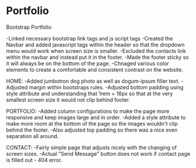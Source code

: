 # Portfolio
Bootstrap Portfolio

-Linked necessary bootstrap link tags and js script tags
-Created the Navbar and added javascript tags within the header so that the dropdown menu would work when screen size is smaller.
-Excluded the contacts link within the navbar and instead put it in the footer.
-Made the footer sticky so it will always be on the bottom of the page.
-Chnaged various color elements to create a comfortable and consistent contrast on the website.

HOME:
-Added jumbotron dog photo as well as dogum-ipsum filler text.
-Adjusted margin within bootstraps rules.
-Adjusted bottom padding using style attribute and understanding that 1rem = 16px so that at the very smallest screen size it would not clip behind footer.

PORTFOLIO:
-Added column configurations to make the page more responsive and keep images large and in order.
-Added a style attribute to make more room at the bottom of the page so the images wouldn't clip behind the footer.
-Also adjusted top padding so there was a nice even separation all around.

CONTACT:
-Fairly simple page that adjusts nicely with the changing of screen sizes.
-Actual "Send Message" button does not work if contact page is filled out - 404 error.
